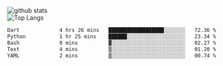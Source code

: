 ![github stats](https://github-readme-stats.vercel.app/api?username=AndreFerreira5&show_icons=true&theme=dark&count_private=true)
<br>
![Top Langs](https://github-readme-stats.vercel.app/api/top-langs/?username=AndreFerreira5&layout=compact&theme=dark)
<br>
<!--START_SECTION:waka-->

```txt
Dart             4 hrs 26 mins   ██████████████████░░░░░░░   72.36 %
Python           1 hr 25 mins    ██████░░░░░░░░░░░░░░░░░░░   23.34 %
Bash             8 mins          ▓░░░░░░░░░░░░░░░░░░░░░░░░   02.27 %
Text             4 mins          ▒░░░░░░░░░░░░░░░░░░░░░░░░   01.20 %
YAML             2 mins          ▒░░░░░░░░░░░░░░░░░░░░░░░░   00.74 %
```

<!--END_SECTION:waka-->
